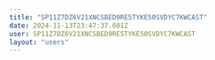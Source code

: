 ```yaml
---
title: "SP11Z7DZ6V21XNCSBED9RE5TYKE50SVDYC7KWCAST"
date: 2024-11-13T23:47:37.601Z
user: SP11Z7DZ6V21XNCSBED9RE5TYKE50SVDYC7KWCAST
layout: "users"
---
```

    